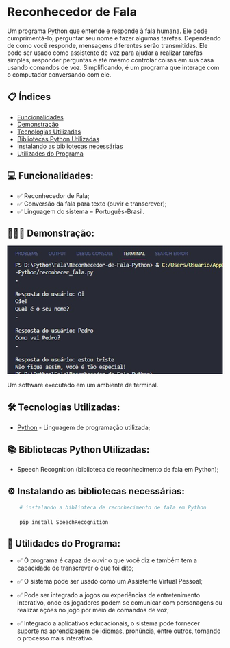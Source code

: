 # Reconhecedor de Fala
 Um programa Python que entende e responde à fala humana. Ele pode cumprimentá-lo, perguntar seu nome e fazer algumas tarefas. Dependendo de como você responde, mensagens diferentes serão transmitidas. Ele pode ser usado como assistente de voz para ajudar a realizar tarefas simples, responder perguntas e até mesmo controlar coisas em sua casa usando comandos de voz. Simplificando, é um programa que interage com o computador conversando com ele.



## 📋 Índices 
- <a href="#funcionalidades"> Funcionalidades </a>
- <a href="#d#emonstracao"> Demonstração </a>
- <a href="#tecnologias"> Tecnologias Utilizadas </a>
- <a href="#biblioteca"> Bibliotecas Python Utilizadas </a>
- <a href="#instalando"> Instalando as bibliotecas necessárias </a>
- <a href="#utilidades"> Utilizades do Programa </a>


## 💻 Funcionalidades: <a id="funcionalidades"></a>
- ✅ Reconhecedor de Fala;
- ✅ Conversão da fala para texto (ouvir e transcrever);
- ✅ Linguagem do sistema = Português-Brasil.


## 👨🏽‍💻 Demonstração: <a id="demonstracao"></a>
![Demostração](./assets/Codigo_Run.jpeg)

Um software executado em um ambiente de terminal.

## 🛠 Tecnologias Utilizadas: <a id="tecnologias"></a>
- [Python](https://www.python.org/) - Linguagem de programação utilizada;

## 📚 Bibliotecas Python Utilizadas: <a id="biblioteca"></a>
- Speech Recognition (biblioteca de reconhecimento de fala em Python);

## ⚙️ Instalando as bibliotecas necessárias: <a id="instalando"></a>
```bash
    # instalando a biblioteca de reconhecimento de fala em Python

    pip install SpeechRecognition
```

## 📌 Utilidades do Programa: <a id="ultilidades"></a>
- ✅ O programa é capaz de ouvir o que você diz e também tem a capacidade de transcrever o que foi dito;

- ✅ O sistema pode ser usado como um Assistente Virtual Pessoal;

- ✅ Pode ser integrado a jogos ou experiências de entretenimento interativo, onde os jogadores podem se comunicar com personagens ou realizar ações no jogo por meio de comandos de voz;

- ✅ Integrado a aplicativos educacionais, o sistema pode fornecer suporte na aprendizagem de idiomas, pronúncia, entre outros, tornando o processo mais interativo.

